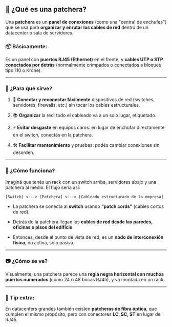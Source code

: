 ## 🧩 ¿Qué es una **patchera**?

Una **patchera** es un **panel de conexiones** (como una "central de enchufes") que se usa para **organizar y enrutar los cables de red** dentro de un datacenter o sala de servidores.

### 📦 Básicamente:

Es un panel con **puertos RJ45 (Ethernet)** en el frente, y **cables UTP o STP conectados por detrás** (normalmente crimpados o conectados a bloques tipo 110 o Krone).

---

### 🔌 ¿Para qué sirve?

1. 🔄 **Conectar y reconectar fácilmente** dispositivos de red (switches, servidores, firewalls, etc.) sin tocar los cables estructurales.
    
2. 📚 **Organizar** la red: todo el cableado va a un solo lugar, etiquetado.
    
3. ⚡ **Evitar desgaste** en equipos caros: en lugar de enchufar directamente en el switch, conectás en la patchera.
    
4. 🛠️ **Facilitar mantenimiento** y pruebas: podés cambiar conexiones sin desorden.
    

---

### 🧠 ¿Cómo funciona?

Imaginá que tenés un rack con un switch arriba, servidores abajo y una patchera al medio. El flujo sería así:

```text
[Switch] <---> [Patchera] <---> [Cableado estructurado de la empresa]
```

- La patchera se conecta al **switch** usando **"patch cords"** (cables cortos de red).
    
- Detrás de la patchera llegan los **cables de red desde las paredes, oficinas o pisos del edificio**.
    
- Entonces, desde el punto de vista de red, es un **nodo de interconexión física**, no activa, solo pasiva.
    

---

### 📷 ¿Cómo se ve?

Visualmente, una patchera parece una **regla negra horizontal con muchos puertos numerados** (como 24 o 48 bocas RJ45), y va montada en un rack.

---

### 📎 Tip extra:

En datacenters grandes también existen **patcheras de fibra óptica**, que cumplen el mismo propósito, pero con conectores **LC, SC, ST** en lugar de RJ45.
